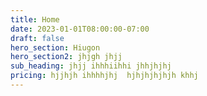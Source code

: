 ```yaml
---
title: Home
date: 2023-01-01T08:00:00-07:00
draft: false
hero_section: Hiugon
hero_section2: jhjgh jhjj
sub_heading: jhjj ihhhiihhi jhhjhjhj
pricing: hjjhjh ihhhhjhj  hjhjhjhjhjh khhj
---
```


